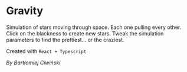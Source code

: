 # Gravity

Simulation of stars moving through space. Each one pulling every other.
Click on the blackness to create new stars.
Tweak the simulation parameters to find the prettiest... or the craziest.

Created with `React + Typescript`

*By Bartłomiej Ciwiński*
